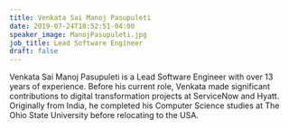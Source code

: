 ```yaml
---
title: Venkata Sai Manoj Pasupuleti
date: 2019-07-24T18:52:51-04:00
speaker_image: ManojPasupuleti.jpg
job_title: Lead Software Engineer
draft: false
---
```


Venkata Sai Manoj Pasupuleti is a Lead Software Engineer with over 13 years of experience. Before his current role, Venkata made significant contributions to digital transformation projects at ServiceNow and Hyatt. Originally from India, he completed his Computer Science studies at The Ohio State University before relocating to the USA.
